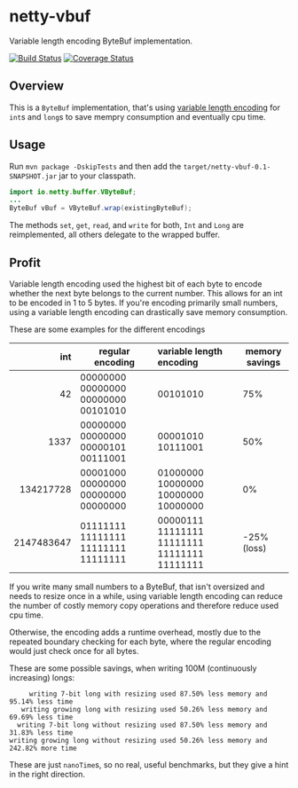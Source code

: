 netty-vbuf
==========

Variable length encoding ByteBuf implementation.

[![Build Status](https://travis-ci.org/knutwalker/netty-vbuf.svg?branch=master)](https://travis-ci.org/knutwalker/netty-vbuf)
[![Coverage Status](https://img.shields.io/coveralls/knutwalker/netty-vbuf.svg)](https://coveralls.io/r/knutwalker/netty-vbuf)

Overview
--------

This is a `ByteBuf` implementation, that's using [variable length encoding](http://en.wikipedia.org/wiki/Variable-length_quantity) for `int`s and `long`s to save mempry consumption and eventually cpu time.


## Usage

Run `mvn package -DskipTests` and then add the `target/netty-vbuf-0.1-SNAPSHOT.jar` jar to your classpath.


```java
import io.netty.buffer.VByteBuf;
...
ByteBuf vBuf = VByteBuf.wrap(existingByteBuf);
```

The methods `set`, `get`, `read`, and `write` for both, `Int` and `Long` are reimplemented, all others delegate to the wrapped buffer.

## Profit

Variable length encoding used the highest bit of each byte to encode whether the next byte
 belongs to the current number. This allows for an int to be encoded in 1 to 5 bytes.
If you're encoding primarily small numbers, using a variable length encoding can drastically save memory consumption.

These are some examples for the different encodings


int        | regular encoding                    | variable length encoding                     | memory savings
----------:|-------------------------------------|:---------------------------------------------|----------------
42         | 00000000 00000000 00000000 00101010 | 00101010                                     | 75%
1337       | 00000000 00000000 00000101 00111001 | 00001010 10111001                            | 50%
134217728  | 00001000 00000000 00000000 00000000 | 01000000 10000000 10000000 10000000          | 0% 
2147483647 | 01111111 11111111 11111111 11111111 | 00000111 11111111 11111111 11111111 11111111 | -25% (loss) 


If you write many small numbers to a ByteBuf, that isn't oversized and needs to resize once in a while,
using variable length encoding can reduce the number of costly memory copy operations and therefore reduce used cpu time.

Otherwise, the encoding adds a runtime overhead, mostly due to the repeated boundary checking for each byte, where the regular encoding would just check once for all bytes.

These are some possible savings, when writing 100M (continuously increasing) longs:

         writing 7-bit long with resizing used 87.50% less memory and 95.14% less time
       writing growing long with resizing used 50.26% less memory and 69.69% less time
      writing 7-bit long without resizing used 87.50% less memory and 31.83% less time
    writing growing long without resizing used 50.26% less memory and 242.82% more time

These are just `nanoTime`s, so no real, useful benchmarks, but they give a hint in the right direction.
